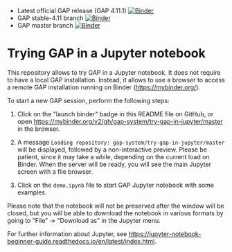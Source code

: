 - Latest official GAP release (GAP 4.11.1) [![Binder](https://mybinder.org/badge.svg)](https://mybinder.org/v2/gh/gap-system/try-gap-in-jupyter/master)
- GAP stable-4.11 branch [![Binder](https://mybinder.org/badge.svg)](https://mybinder.org/v2/gh/gap-system/try-gap-in-jupyter/gap-stable-4.11)
- GAP master branch [![Binder](https://mybinder.org/badge.svg)](https://mybinder.org/v2/gh/gap-system/try-gap-in-jupyter/gap-master)

# Trying GAP in a Jupyter notebook

This repository allows to try GAP in a Jupyter notebook. It does not require to
have a local GAP installation. Instead, it allows to use a browser to access a
remote GAP installation running on Binder (<https://mybinder.org/>).

To start a new GAP session, perform the following steps:

1. Click on the "launch binder" badge in this README file on GitHub, or open
<https://mybinder.org/v2/gh/gap-system/try-gap-in-jupyter/master> in the browser.

2. A message `Loading repository: gap-system/try-gap-in-jupyter/master` will be 
displayed, followed by a non-interactive preview. Please be patient, since it
may take a while, depending on the current load on Binder. When the server
will be ready, you will see the main Jupyter screen with a file browser.

3. Click on the `demo.ipynb` file to start GAP Jupyter notebook with some examples.

Please note that the notebook will not be preserved after the window will
be closed, but you will be able to download the notebook in various formats
by going to "File" -> "Download as" in the Jupyter menu.

For further information about Jupyter, see 
<https://jupyter-notebook-beginner-guide.readthedocs.io/en/latest/index.html>.
